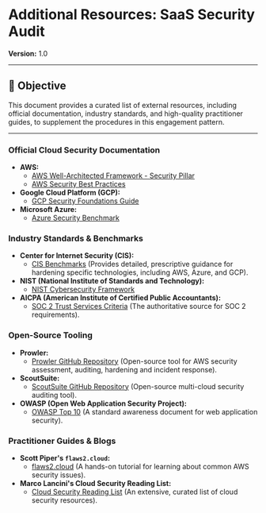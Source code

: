 # Additional Resources: SaaS Security Audit

**Version:** 1.0

---

## 🎯 Objective

This document provides a curated list of external resources, including official documentation, industry standards, and high-quality practitioner guides, to supplement the procedures in this engagement pattern.

---

### Official Cloud Security Documentation

*   **AWS:**
    *   [AWS Well-Architected Framework - Security Pillar](https://docs.aws.amazon.com/wellarchitected/latest/security-pillar/welcome.html)
    *   [AWS Security Best Practices](https://aws.amazon.com/security/best-practices/)
*   **Google Cloud Platform (GCP):**
    *   [GCP Security Foundations Guide](https://cloud.google.com/security/foundations/guide)
*   **Microsoft Azure:**
    *   [Azure Security Benchmark](https://docs.microsoft.com/en-us/security/benchmark/azure/introduction)

### Industry Standards & Benchmarks

*   **Center for Internet Security (CIS):**
    *   [CIS Benchmarks](https://www.cisecurity.org/cis-benchmarks/) (Provides detailed, prescriptive guidance for hardening specific technologies, including AWS, Azure, and GCP).
*   **NIST (National Institute of Standards and Technology):**
    *   [NIST Cybersecurity Framework](https://www.nist.gov/cyberframework)
*   **AICPA (American Institute of Certified Public Accountants):**
    *   [SOC 2 Trust Services Criteria](https://www.aicpa.org/soc4so) (The authoritative source for SOC 2 requirements).

### Open-Source Tooling

*   **Prowler:**
    *   [Prowler GitHub Repository](https://github.com/prowler-cloud/prowler) (Open-source tool for AWS security assessment, auditing, hardening and incident response).
*   **ScoutSuite:**
    *   [ScoutSuite GitHub Repository](https://github.com/nccgroup/ScoutSuite) (Open-source multi-cloud security auditing tool).
*   **OWASP (Open Web Application Security Project):**
    *   [OWASP Top 10](https://owasp.org/www-project-top-ten/) (A standard awareness document for web application security).

### Practitioner Guides & Blogs

*   **Scott Piper's `flaws2.cloud`:**
    *   [flaws2.cloud](http://flaws2.cloud/) (A hands-on tutorial for learning about common AWS security issues).
*   **Marco Lancini's Cloud Security Reading List:**
    *   [Cloud Security Reading List](https://github.com/Marco-Lancini/cloud-security-reading-list) (An extensive, curated list of cloud security resources).
